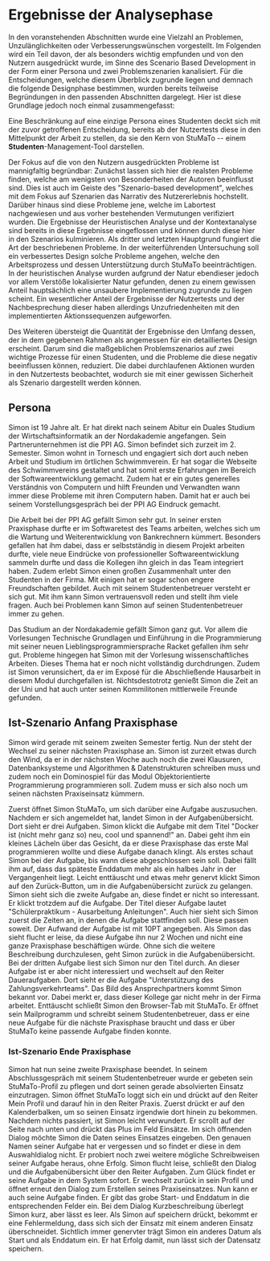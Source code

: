 # Ergebnisse der Analysephase

In den voranstehenden Abschnitten wurde eine Vielzahl an Problemen, Unzulänglichkeiten oder Verbesserungswünschen vorgestellt. Im Folgenden wird ein Teil davon, der als besonders wichtig empfunden und von den Nutzern ausgedrückt wurde, im Sinne des Scenario Based Development in der Form einer Persona und zwei Problemszenarien kanalisiert. Für die Entscheidungen, welche diesem Überblick zugrunde liegen und demnach die folgende Designphase bestimmen, wurden bereits teilweise Begründungen in den passenden Abschnitten dargelegt. Hier ist diese Grundlage jedoch noch einmal zusammengefasst:

Eine Beschränkung auf eine einzige Persona eines Studenten deckt sich mit der zuvor getroffenen Entscheidung, bereits ab der Nutzertests diese in den Mittelpunkt der Arbeit zu stellen, da sie den Kern von StuMaTo -- einem **Studenten**-Management-Tool darstellen.

Der Fokus auf die von den Nutzern ausgedrückten Probleme ist mannigfaltig begründbar: Zunächst lassen sich hier die realsten Probleme finden, welche am wenigsten von Besonderheiten der Autoren beeinflusst sind. Dies ist auch im Geiste des "Szenario-based development", welches mit dem Fokus auf Szenarien das Narrativ des Nutzererlebnis hochstellt. Darüber hinaus sind diese Probleme jene, welche im Labortest nachgewiesen und aus vorher bestehenden Vermutungen verifiziert wurden. Die Ergebnisse der Heuristischen Analyse und der Kontextanalyse sind bereits in diese Ergebnisse eingeflossen und können durch diese hier in den Szenarios kulminieren. Als dritter  und letzten Hauptgrund fungiert die Art der beschriebenen Probleme. In der weiterführenden Untersuchung soll ein verbessertes Design solche Probleme angehen, welche den Arbeitsprozess und dessen Unterstützung durch StuMaTo beeinträchtigen. In der heuristischen Analyse wurden aufgrund der Natur ebendieser jedoch vor allem Verstöße lokalisierter Natur gefunden, denen zu einem gewissen Anteil hauptsächlich eine unsaubere Implementierung zugrunde zu liegen scheint. Ein wesentlicher Anteil der Ergebnisse der Nutzertests und der Nachbesprechung dieser haben allerdings Unzufriedenheiten mit den implementierten Aktionssequenzen aufgeworfen.

Des Weiteren übersteigt die Quantität der Ergebnisse den Umfang dessen, der in dem gegebenen Rahmen als angemessen für ein detailliertes Design erscheint. Darum sind die maßgeblichen Problemszenarios auf zwei wichtige Prozesse für einen Studenten, und die Probleme die diese negativ beeinflussen können, reduziert. Die dabei durchlaufenen Aktionen wurden in den Nutzertests beobachtet, wodurch sie mit einer gewissen Sicherheit als Szenario dargestellt werden können.

## Persona

Simon ist 19 Jahre alt. Er hat direkt nach seinem Abitur ein Duales Studium der Wirtschaftsinformatik an der Nordakademie angefangen. Sein Partnerunternehmen ist die PPI AG. Simon befindet sich zurzeit im 2. Semester. Simon wohnt in Tornesch und engagiert sich dort auch neben Arbeit und Studium im örtlichen Schwimmverein. Er hat sogar die Webseite des Schwimmvereins gestaltet und hat somit erste Erfahrungen im Bereich der Softwareentwicklung gemacht. Zudem hat er ein gutes generelles Verständnis von Computern und hilft Freunden und Verwandten wann immer diese Probleme mit ihren Computern haben. Damit hat er auch bei seinem Vorstellungsgespräch bei der PPI AG Eindruck gemacht. 

Die Arbeit bei der PPI AG gefällt Simon sehr gut. In seiner ersten Praxisphase durfte er im Softwaretest des Teams arbeiten, welches sich um die Wartung und Weiterentwicklung von Bankrechnern kümmert. Besonders gefallen hat ihm dabei, dass er selbstständig in diesem Projekt arbeiten durfte, viele neue Eindrücke von professioneller Softwareentwicklung sammeln durfte und dass die Kollegen ihn gleich in das Team integriert haben. Zudem erlebt Simon einen großen Zusammenhalt unter den Studenten in der Firma. Mit einigen hat er sogar schon engere Freundschaften gebildet. Auch mit seinem Studentenbetreuer versteht er sich gut. Mit ihm kann Simon vertrauensvoll reden und stellt ihm viele fragen. Auch bei Problemen kann Simon auf seinen Studentenbetreuer immer zu gehen. 

Das Studium an der Nordakademie gefällt Simon ganz gut. Vor allem die Vorlesungen Technische Grundlagen und Einführung in die Programmierung mit seiner neuen Lieblingsprogrammiersprache Racket gefallen ihm sehr gut. Probleme hingegen hat Simon mit der Vorlesung wissenschaftliches Arbeiten. Dieses Thema hat er noch nicht vollständig durchdrungen. Zudem ist Simon verunsichert, da er im Exposé für die Abschließende Hausarbeit in diesem Modul durchgefallen ist. Nichtsdestotrotz genießt Simon die Zeit an der Uni und hat auch unter seinen Kommilitonen mittlerweile Freunde gefunden.  

## Ist-Szenario Anfang Praxisphase

Simon wird gerade mit seinem zweiten Semester fertig. Nun der steht der Wechsel zu seiner nächsten Praxisphase an. Simon ist zurzeit etwas durch den Wind, da er in der nächsten Woche auch noch die zwei Klausuren, Datenbanksysteme und Algorithmen & Datenstrukturen schreiben muss und zudem noch ein Dominospiel für das Modul Objektorientierte Programmierung programmieren soll. Zudem muss er sich also noch um seinen nächsten Praxiseinsatz kümmern.

Zuerst öffnet Simon StuMaTo, um sich darüber eine Aufgabe auszusuchen.
Nachdem er sich angemeldet hat, landet Simon in der Aufgabenübersicht. Dort sieht er drei Aufgaben. Simon klickt die Aufgabe mit dem Titel "Docker ist (nicht mehr ganz so) neu, cool und spannend!" an. Dabei geht ihm ein kleines Lächeln über das Gesicht, da er diese Praxisphase das erste Mal programmieren wollte und diese Aufgabe danach klingt. Als erstes schaut Simon bei der Aufgabe, bis wann diese abgeschlossen sein soll. Dabei fällt ihm auf, dass das späteste Enddatum mehr als ein halbes Jahr in der Vergangenheit liegt. Leicht enttäuscht und etwas mehr genervt klickt Simon auf den Zurück-Button, um in die Aufgabenübersicht zurück zu gelangen. Simon sieht sich die zweite Aufgabe an, diese findet er nicht so interessant. Er klickt trotzdem auf die Aufgabe. Der Titel dieser Aufgabe lautet "Schülerpraktikum - Ausarbeitung Anleitungen". Auch hier sieht sich Simon zuerst die Zeiten an, in denen die Aufgabe stattfinden soll. Diese passen soweit. Der Aufwand der Aufgabe ist mit 10PT angegeben. Als Simon das sieht flucht er leise, da diese Aufgabe ihn nur 2 Wochen und nicht eine ganze Praxisphase beschäftigen würde. Ohne sich die weitere Beschreibung durchzulesen, geht Simon zurück in die Aufgabenübersicht. Bei der dritten Aufgabe liest sich Simon nur den Titel durch. An dieser Aufgabe ist er aber nicht interessiert und wechselt auf den Reiter Daueraufgaben. Dort sieht er die Aufgabe "Unterstützung des Zahlungsverkehrteams". Das Bild des Ansprechpartners kommt Simon bekannt vor. Dabei merkt er, dass dieser Kollege gar nicht mehr in der Firma arbeitet. Enttäuscht schließt Simon den Browser-Tab mit StuMaTo. Er öffnet sein Mailprogramm und schreibt seinem Studentenbetreuer, dass er eine neue Aufgabe für die nächste Praxisphase braucht und dass er über StuMaTo keine passende Aufgabe finden konnte.   

### Ist-Szenario Ende Praxisphase 

Simon hat nun seine zweite Praxisphase beendet. In seinem Abschlussgespräch mit seinem Studentenbetreuer wurde er gebeten sein StuMaTo-Profil zu pflegen und dort seinen gerade absolvierten Einsatz einzutragen. Simon öffnet StuMaTo loggt sich ein und drückt auf den Reiter Mein Profil und darauf hin in den Reiter Praxis. Zuerst drückt er auf den Kalenderbalken, um so seinen Einsatz irgendwie dort hinein zu bekommen. Nachdem nichts passiert, ist Simon leicht verwundert. Er scrollt auf der Seite nach unten und drückt das Plus im Feld Einsätze. Im sich öffnenden Dialog möchte Simon die Daten seines Einsatzes eingeben. Den genauen Namen seiner Aufgabe hat er vergessen und so findet er diese in dem Auswahldialog nicht. Er probiert noch zwei weitere mögliche Schreibweisen seiner Aufgabe heraus, ohne Erfolg. Simon flucht leise, schließt den Dialog und die Aufgabenübersicht über den Reiter Aufgaben. Zum Glück findet er seine Aufgabe in dem System sofort. Er wechselt zurück in sein Profil und öffnet erneut den Dialog zum Erstellen seines Praxiseinsatzes. Nun kann er auch seine Aufgabe finden. Er gibt das grobe Start- und Enddatum in die entsprechenden Felder ein. Bei dem Dialog Kurzbeschreibung überlegt Simon kurz, aber lässt es leer. Als Simon auf speichern drückt, bekommt er eine Fehlermeldung, dass sich sich der Einsatz mit einem anderen Einsatz überschneidet. Sichtlich immer genervter trägt Simon ein anderes Datum als Start und als Enddatum ein. Er hat Erfolg damit, nun lässt sich der Datensatz speichern.
